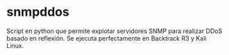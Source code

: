 snmpddos
========

Script en python que permite explotar servidores SNMP para realizar DDoS basado en reflexión. Se ejecuta perfectamente en Backtrack R3 y Kali Linux.
